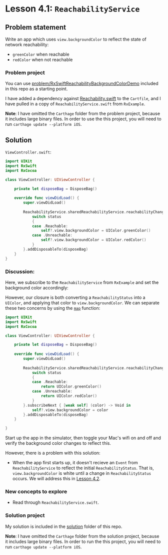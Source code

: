 # Lesson 4.1: `ReachabilityService`

## Problem statement

Write an app which uses `view.backgroundColor` to reflect the state of network reachability:
* `greenColor` when reachable
* `redColor` when not reachable

### Problem project

You can use [problem/RxSwiftReachabilityBackgroundColorDemo](problem/RxSwiftReachabilityBackgroundColorDemo) included in this repo as a starting point.

I have added a dependency against [Reachability.swift](https://github.com/ashleymills/Reachability.swift) to the `Cartfile`, and I have pulled in a copy of `ReachabilityService.swift` from `RxExample`.

**Note**: I have omitted the `Carthage` folder from the problem project, because it includes large binary files.  In order to use the this project, you will need to run `carthage update --platform iOS`.

## Solution

`ViewController.swift`:

```swift
import UIKit
import RxSwift
import RxCocoa

class ViewController: UIViewController {

    private let disposeBag = DisposeBag()
    
    override func viewDidLoad() {
        super.viewDidLoad()
        
        ReachabilityService.sharedReachabilityService.reachabilityChanged.subscribeNext { [weak self] (status) -> Void in
            switch status
            {
            case .Reachable:
                self?.view.backgroundColor = UIColor.greenColor()
            case .Unreachable:
                self?.view.backgroundColor = UIColor.redColor()
            }
        }.addDisposableTo(disposeBag)
    }
}
```

### Discussion:

Here, we subscribe to the `ReachabilityService` from `RxExample` and set the background color accordingly:

However, our closure is both converting a `ReachabilityStatus` into a `UIColor`, and applying that color to `view.backgroundColor`.  We can separate these two concerns by using the [`map`](http://rxmarbles.com/#map) function:

```swift
import UIKit
import RxSwift
import RxCocoa

class ViewController: UIViewController {

    private let disposeBag = DisposeBag()
    
    override func viewDidLoad() {
        super.viewDidLoad()
        
        ReachabilityService.sharedReachabilityService.reachabilityChanged.map { (status) -> UIColor in
            switch status
            {
            case .Reachable:
                return UIColor.greenColor()
            case .Unreachable:
                return UIColor.redColor()
            }
        }.subscribeNext { [weak self] (color) -> Void in
            self?.view.backgroundColor = color
        }.addDisposableTo(disposeBag)
    }

}
```

Start up the app in the simulator, then toggle your Mac's wifi on and off and verify the background color changes to reflect this.

However, there is a problem with this solution:
* When the app first starts up, it doesn't recieve an `Event` from `ReachabilityService` to reflect the initial `ReachabilityStatus`.  That is, `view.backgroundColor` is white until a change in `ReachabilityStatus` occurs.  We will address this in [Lesson 4.2](../lesson4.2_behaviorsubject).

### New concepts to explore

* Read through `ReachabilityService.swift`.

### Solution project

My solution is included in the [solution](solution) folder of this repo.

**Note**: I have omitted the `Carthage` folder from the solution project, because it includes large binary files.  In order to run the this project, you will need to run `carthage update --platform iOS`.

